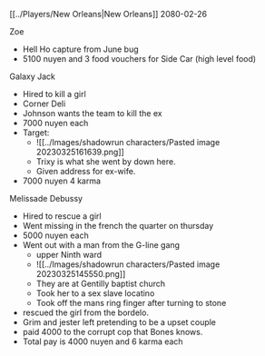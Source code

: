 [[../Players/New Orleans|New Orleans]]
2080-02-26

Zoe
- Hell Ho capture from June bug
- 5100 nuyen and 3 food vouchers for Side Car (high level food)

Galaxy Jack
- Hired to kill a girl
- Corner Deli
- Johnson wants the team to kill the ex
- 7000 nuyen each
- Target:
	- ![[../Images/shadowrun characters/Pasted image 20230325161639.png]]
	- Trixy is what she went by down here.
	- Given address for ex-wife.
- 7000 nuyen 4 karma


Melissade Debussy
- Hired to rescue a girl
- Went missing in the french the quarter on thursday
- 5000 nuyen each
- Went out with a man from the G-line gang
	- upper Ninth ward
	- ![[../Images/shadowrun characters/Pasted image 20230325145550.png]]
	- They are at Gentilly baptist church
	- Took her to a sex slave locatino
	- Took off the mans ring finger after turning to stone
- rescued  the girl from the bordelo.
- Grim and jester left pretending to be a upset couple
- paid 4000 to the corrupt cop that Bones knows.
- Total pay is 4000 nuyen and 6 karma each